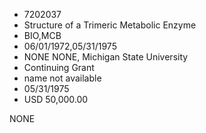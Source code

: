 * 7202037
* Structure of a Trimeric Metabolic Enzyme
* BIO,MCB
* 06/01/1972,05/31/1975
* NONE NONE, Michigan State University
* Continuing Grant
*   name not available
* 05/31/1975
* USD 50,000.00

NONE
